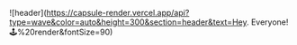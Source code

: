 ![header](https://capsule-render.vercel.app/api?type=wave&color=auto&height=300&section=header&text=Hey. Everyone!🕹️%20render&fontSize=90)
